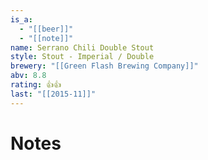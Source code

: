 ```yaml
---
is_a:
  - "[[beer]]"
  - "[[note]]"
name: Serrano Chili Double Stout
style: Stout - Imperial / Double
brewery: "[[Green Flash Brewing Company]]"
abv: 8.8
rating: 👍👍
last: "[[2015-11]]"
---
```

# Notes

